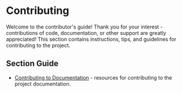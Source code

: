 # Contributing

Welcome to the contributor's guide!
Thank you for your interest - contributions of code, documentation, or other support are greatly appreciated!
This section contains instructions, tips, and guidelines for contributing to the project.

## Section Guide

* [Contributing to Documentation](contributing_to_documentation.md) - resources for contributing to the project documentation.
